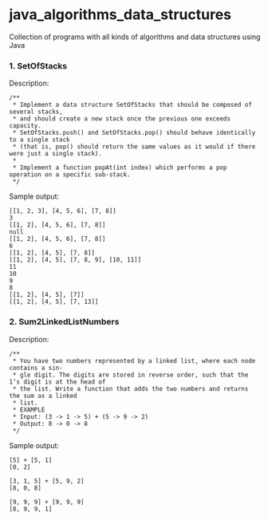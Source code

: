 # java_algorithms_data_structures
Collection of programs with all kinds of algorithms and data structures using Java

### 1. SetOfStacks
Description:
```
/**
 * Implement a data structure SetOfStacks that should be composed of several stacks,
 * and should create a new stack once the previous one exceeds capacity. 
 * SetOfStacks.push() and SetOfStacks.pop() should behave identically to a single stack
 * (that is, pop() should return the same values as it would if there were just a single stack).
 *
 * Implement a function popAt(int index) which performs a pop operation on a specific sub-stack.
 */
```
Sample output:
```console
[[1, 2, 3], [4, 5, 6], [7, 8]]
3
[[1, 2], [4, 5, 6], [7, 8]]
null
[[1, 2], [4, 5, 6], [7, 8]]
6
[[1, 2], [4, 5], [7, 8]]
[[1, 2], [4, 5], [7, 8, 9], [10, 11]]
11
10
9
8
[[1, 2], [4, 5], [7]]
[[1, 2], [4, 5], [7, 13]]
```
### 2. Sum2LinkedListNumbers
Description:
```
/**
 * You have two numbers represented by a linked list, where each node contains a sin-
 * gle digit. The digits are stored in reverse order, such that the 1’s digit is at the head of
 * the list. Write a function that adds the two numbers and returns the sum as a linked
 * list.
 * EXAMPLE
 * Input: (3 -> 1 -> 5) + (5 -> 9 -> 2)
 * Output: 8 -> 0 -> 8
 */
```
Sample output:
```
[5] + [5, 1]
[0, 2]

[3, 1, 5] + [5, 9, 2]
[8, 0, 8]

[9, 9, 9] + [9, 9, 9]
[8, 9, 9, 1]
```
